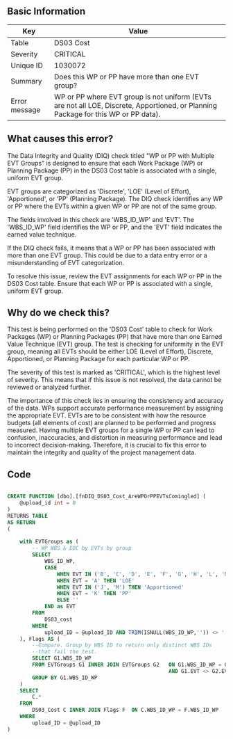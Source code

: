## Basic Information
| Key         | Value          |
|-------------|----------------|
| Table       | DS03 Cost |
| Severity    | CRITICAL |
| Unique ID   | 1030072   |
| Summary     | Does this WP or PP have more than one EVT group? |
| Error message | WP or PP where EVT group is not uniform (EVTs are not all LOE, Discrete, Apportioned, or Planning Package for this WP or PP data). |

## What causes this error?

The Data Integrity and Quality (DIQ) check titled "WP or PP with Multiple EVT Groups" is designed to ensure that each Work Package (WP) or Planning Package (PP) in the DS03 Cost table is associated with a single, uniform EVT group. 

EVT groups are categorized as 'Discrete', 'LOE' (Level of Effort), 'Apportioned', or 'PP' (Planning Package). The DIQ check identifies any WP or PP where the EVTs within a given WP or PP are not of the same group.

The fields involved in this check are 'WBS_ID_WP' and 'EVT'. The 'WBS_ID_WP' field identifies the WP or PP, and the 'EVT' field indicates the earned value technique.

If the DIQ check fails, it means that a WP or PP has been associated with more than one EVT group. This could be due to a data entry error or a misunderstanding of EVT categorization. 

To resolve this issue, review the EVT assignments for each WP or PP in the DS03 Cost table. Ensure that each WP or PP is associated with a single, uniform EVT group.
## Why do we check this?

This test is being performed on the 'DS03 Cost' table to check for Work Packages (WP) or Planning Packages (PP) that have more than one Earned Value Technique (EVT) group. The test is checking for uniformity in the EVT group, meaning all EVTs should be either LOE (Level of Effort), Discrete, Apportioned, or Planning Package for each particular WP or PP.

The severity of this test is marked as 'CRITICAL', which is the highest level of severity. This means that if this issue is not resolved, the data cannot be reviewed or analyzed further. 

The importance of this check lies in ensuring the consistency and accuracy of the data. WPs support accurate performance measurement by assigning the appropriate EVT. EVTs are to be consistent with how the resource budgets (all elements of cost) are planned to be performed and progress measured. Having multiple EVT groups for a single WP or PP can lead to confusion, inaccuracies, and distortion in measuring performance and lead to incorrect decision-making. Therefore, it is crucial to fix this error to maintain the integrity and quality of the project management data.
## Code

```sql

CREATE FUNCTION [dbo].[fnDIQ_DS03_Cost_AreWPOrPPEVTsComingled] (
	@upload_id int = 0
)
RETURNS TABLE
AS RETURN
(
	
	with EVTGroups as (
		-- WP WBS & EOC by EVTs by group
		SELECT 
			WBS_ID_WP, 
			CASE
				WHEN EVT IN ('B', 'C', 'D', 'E', 'F', 'G', 'H', 'L', 'N', 'O', 'P') THEN 'Discrete'
				WHEN EVT = 'A' THEN 'LOE'
				WHEN EVT IN ('J', 'M') THEN 'Apportioned'
				WHEN EVT = 'K' THEN 'PP'
				ELSE ''
			END as EVT
		FROM
			DS03_cost
		WHERE
			upload_ID = @upload_ID AND TRIM(ISNULL(WBS_ID_WP,'')) <> '' AND TRIM(ISNULL(EVT,'')) <> ''
	), Flags AS (
		--Compare. Group by WBS ID to return only distinct WBS IDs
		--that fail the test.
		SELECT G1.WBS_ID_WP
		FROM EVTGroups G1 INNER JOIN EVTGroups G2 	ON G1.WBS_ID_WP = G2.WBS_ID_WP
													AND G1.EVT <> G2.EVT
		GROUP BY G1.WBS_ID_WP
	)
	SELECT 
		C.* 
	FROM 
		DS03_Cost C INNER JOIN Flags F 	ON C.WBS_ID_WP = F.WBS_ID_WP 
	WHERE
		upload_ID = @upload_ID
)
```
